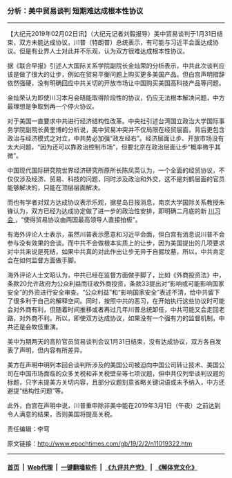 ### 分析：美中贸易谈判 短期难达成根本性协议
------------------------

<p>
 【大纪元2019年02月02日讯】（大纪元记者刘毅报导）美中贸易谈判于1月31日结束，双方未能达成协议，川普（特朗普）总统表示，有可能与习近平会面达成协议。但是有业界人士对此并不乐观，认为双方很难达成根本性协议。
</p>
<p>
 据《联合早报》引述人大国际关系学院副院长金灿荣的分析表示，中共此次谈判应该是做了很大的让步，例如在贸易平衡问题上购买更多美国产品。但白宫声明措辞依然强硬，没有明确回应中共关切的开放市场让中国购买美国高科技产品等问题。
</p>
<p>
 金灿荣认为即使川习本月会晤能取得阶段性的协议，仍应无法根本解决问题，中方最理想是争取到再一个停火协议。
</p>
<p>
 对于美国一直要求中共进行经济结构性改革。中央社引述台湾国立政治大学国际事务学院副院长黄奎博的分析说，美中贸易冲突并不仅局限在经贸层面，背后更包含政治与经济模式之对立，中共势必加强“政左经右”。经济层面让步、开放市场没有太大问题，“因为还可以靠政治控制市场”，但要北京在政治层面让步“概率微乎其微”。
</p>
<p>
 中国现代国际研究院世界经济研究所原所长陈凤英认为，一个全面的经贸协议，不仅仅涉及经济、贸易、科技的问题，同时涉及政治和外交，这不是刘鹤层面的官员能够解决的，只能在顶层层面解决。
</p>
<p>
 而也有学者对双方达成协议表示乐观，据星岛日报消息，南京大学国际关系教授朱锋认为，双方已经为达成协定做了进一步的政治性安排，即明确二月底的新
 <a href="http://www.epochtimes.com/gb/tag/%E5%B7%9D%E4%B9%A0%E4%BC%9A.html">
  川习会
 </a>
 ，“使得贸易协议由两国最高领导人直接拍板”。
</p>
<p>
 有海外评论人士表示，虽然川普表示愿意和习近平会面，但白宫有消息说川普不会参与没有效果的会谈。而中共不会做根本实质上的让步，因为美国提出的几项要求对中共来说是死结，如果中共真的对此作出让步无异于自掘坟墓，所以，中共肯定会在如何监督方面做手脚。
</p>
<p>
 海外评论人士文昭认为，中共已经在监督方面做手脚了，比如《外商投资法》中，条款20允许政府为公众利益而征收外商投资，条款33提出对“影响或可能影响国家安全”的外资进行安全审查。“公众利益”和“影响国家安全”表述不清，给中共留下了很多利于自己的解释空间。同时，按照中共的恶习，在开始执行这些协议时可能会对外商有利，但随着时间推移或者再过几年川普总统卸任，中共可能又会走回老路，对外商不利。所以，即使双方达成协议，如果没有一个强有力的监督机制，中共还是会故伎重演。
</p>
<p>
 美中为期两天的高阶官员贸易谈判会议1月31日结束，没有达成协议，双方各自发表了声明，但内容有所差异。
</p>
<p>
 美方在声明中明列本回合谈判所涉及的美国公司被迫向中国公司转让技术、美国公司在中国市场面临的众多关税和非关税壁垒等七项议题，但中共仅列举谈判议题的标题，只字未提美方关切内容，且部分议题刻意省略关键词语或未予纳入，中方还避提“结构性问题”等。
</p>
<p>
 此外，白宫在声明中说，川普重申除非美中能在2019年3月1日（午夜）之前达到令人满意的结果，否则美国将提高关税。
</p>
<p>
 责任编辑：李穹
</p>

原文链接：http://www.epochtimes.com/gb/19/2/2/n11019322.htm


------------------------
#### [首页](https://github.com/gfw-breaker/banned-news/blob/master/README.md) &nbsp;|&nbsp; [Web代理](https://github.com/labour-camp/helloworld) &nbsp;|&nbsp; [一键翻墙软件](https://github.com/gfw-breaker/nogfw/blob/master/README.md) &nbsp;|&nbsp; [《九评共产党》](https://github.com/gfw-breaker/9ping.md/blob/master/README.md#九评之一评共产党是什么) &nbsp;|&nbsp; [《解体党文化》](https://github.com/gfw-breaker/jtdwh.md/blob/master/README.md#绪论)

